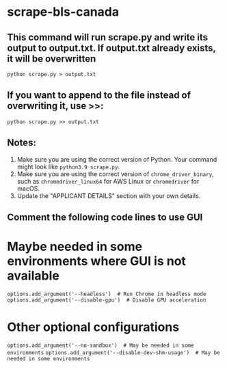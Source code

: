 # scrape-bls-canada

## This command will run scrape.py and write its output to output.txt. If output.txt already exists, it will be overwritten

`python scrape.py > output.txt`

## If you want to append to the file instead of overwriting it, use >>:

`python scrape.py >> output.txt`

## Notes:

1. Make sure you are using the correct version of Python. Your command might look like `python3.9 scrape.py`.
2. Make sure you are using the correct version of `chrome_driver_binary`, such as `chromedriver_linux64` for AWS Linux or `chromedriver` for macOS.
3. Update the "APPLICANT DETAILS" section with your own details.

## Comment the following code lines to use GUI

# Maybe needed in some environments where GUI is not available

`options.add_argument('--headless')  # Run Chrome in headless mode`
`options.add_argument('--disable-gpu')  # Disable GPU acceleration`

# Other optional configurations

`options.add_argument('--no-sandbox')  # May be needed in some environments`
`options.add_argument('--disable-dev-shm-usage')  # May be needed in some environments`
